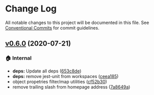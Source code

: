 # Change Log

All notable changes to this project will be documented in this file.
See [Conventional Commits](https://conventionalcommits.org) for commit guidelines.

## [v0.6.0](https://github.com/the-spyke/undercut/compare/v0.5.1...v0.6.0) (2020-07-21)

### :house: Internal

* **deps:** Update all deps ([653c8de](https://github.com/the-spyke/undercut/commit/653c8de8d19260eeae719284ac20f6b2a321a40a))
* **deps:** remove jest-unit from workspaces ([ceea185](https://github.com/the-spyke/undercut/commit/ceea185c31cdf298f0730ab6134b9d53fc491a77))
* object propetries filter/map utilities ([cf52b30](https://github.com/the-spyke/undercut/commit/cf52b30f022a0a870849be77b1cf3ceb87d86377))
* remove trailing slash from homepage address ([7a8649a](https://github.com/the-spyke/undercut/commit/7a8649a2fae0bb5f99479e458a823cb5c2574931))
